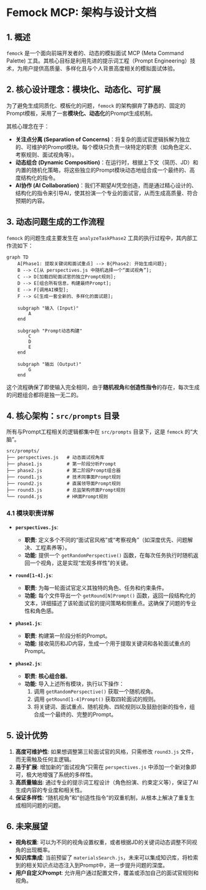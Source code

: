 # Femock MCP: 架构与设计文档

## 1. 概述

`femock` 是一个面向前端开发者的、动态的模拟面试 MCP (Meta Command Palette) 工具。其核心目标是利用先进的提示词工程（Prompt Engineering）技术，为用户提供高质量、多样化且与个人背景高度相关的模拟面试体验。

## 2. 核心设计理念：模块化、动态化、可扩展

为了避免生成同质化、模板化的问题，`femock` 的架构摒弃了静态的、固定的Prompt模板，采用了一套**模块化、动态化**的Prompt生成机制。

其核心理念在于：

-   **关注点分离 (Separation of Concerns)**：将复杂的面试官逻辑拆解为独立的、可维护的Prompt模块。每个模块只负责一块特定的职责（如角色定义、考察规则、面试视角等）。
-   **动态组合 (Dynamic Composition)**：在运行时，根据上下文（简历、JD）和内置的随机化策略，将这些独立的Prompt模块动态地组合成一个最终的、高度结构化的指令。
-   **AI协作 (AI Collaboration)**：我们不期望AI凭空创造，而是通过精心设计的、结构化的指令来引导AI，使其扮演一个专业的面试官，从而生成高质量、符合预期的内容。

## 3. 动态问题生成的工作流程

`femock` 的问题生成主要发生在 `analyzeTaskPhase2` 工具的执行过程中，其内部工作流如下：

```mermaid
graph TD
    A[Phase1: 提取关键词和面试重点] --> B{Phase2: 开始生成问题};
    B --> C[从 perspectives.js 中随机选择一个“面试视角”];
    C --> D[加载四轮面试官的独立Prompt规则];
    D --> E[组合所有信息，构建最终Prompt];
    E --> F[调用AI模型];
    F --> G[生成一套全新的、多样化的面试题];

    subgraph "输入 (Input)"
        A
    end

    subgraph "Prompt动态构建"
        C
        D
        E
    end

    subgraph "输出 (Output)"
        G
    end
```

这个流程确保了即使输入完全相同，由于**随机视角**和**创造性指令**的存在，每次生成的问题组合都将是独一无二的。

## 4. 核心架构：`src/prompts` 目录

所有与Prompt工程相关的逻辑都集中在 `src/prompts` 目录下，这是 `femock` 的“大脑”。

```
src/prompts/
├── perspectives.js   # 动态面试视角库
├── phase1.js         # 第一阶段分析Prompt
├── phase2.js         # 第二阶段Prompt组合器
├── round1.js         # 技术同事面Prompt规则
├── round2.js         # 直属领导面Prompt规则
├── round3.js         # 总监架构师面Prompt规则
└── round4.js         # HR面Prompt规则
```

### 4.1 模块职责详解

-   **`perspectives.js`**:
    -   **职责**: 定义多个不同的“面试官风格”或“考察视角”（如深度优先、问题解决、工程素养等）。
    -   **功能**: 提供一个 `getRandomPerspective()` 函数，在每次任务执行时随机返回一个视角，这是实现“宏观多样性”的关键。

-   **`round[1-4].js`**:
    -   **职责**: 为每一轮面试官定义其独特的角色、任务和约束条件。
    -   **功能**: 每个文件导出一个 `getRound[N]Prompt()` 函数，返回一段结构化的文本，详细描述了该轮面试官的提问策略和侧重点。这确保了问题的专业性和角色感。

-   **`phase1.js`**:
    -   **职责**: 构建第一阶段分析的Prompt。
    -   **功能**: 接收简历和JD内容，生成一个用于提取关键词和各轮面试重点的Prompt。

-   **`phase2.js`**:
    -   **职责**: **核心组合器**。
    -   **功能**: 导入上述所有模块，执行以下操作：
        1.  调用 `getRandomPerspective()` 获取一个随机视角。
        2.  调用 `getRound[1-4]Prompt()` 获取四轮面试的规则。
        3.  将关键词、面试重点、随机视角、四轮规则以及鼓励创新的指令，组合成一个最终的、完整的Prompt。

## 5. 设计优势

1.  **高度可维护性**: 如果想调整第三轮面试官的风格，只需修改 `round3.js` 文件，而无需触及任何主逻辑。
2.  **易于扩展**: 增加新的“面试视角”只需在 `perspectives.js` 中添加一个新对象即可，极大地增强了系统的多样性。
3.  **高质量输出**: 通过专业的提示词工程设计（角色扮演、约束定义等），保证了AI生成内容的专业度和相关性。
4.  **保证多样性**: “随机视角”和“创造性指令”的双重机制，从根本上解决了重复生成相同问题的问题。

## 6. 未来展望

-   **视角权重**: 可以为不同的视角设置权重，或者根据JD的关键词动态调整不同视角的出现概率。
-   **知识库集成**: 当前预留了 `materialsSearch.js`，未来可以集成知识库，将检索到的相关知识点动态注入到Prompt中，进一步提升问题的深度。
-   **用户自定义Prompt**: 允许用户通过配置文件，覆盖或添加自己的面试官规则和视角。